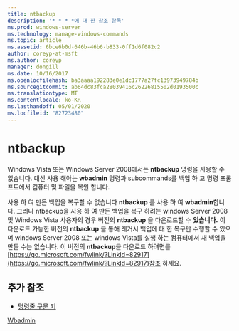 ```yaml
---
title: ntbackup
description: '* * * *에 대 한 참조 항목'
ms.prod: windows-server
ms.technology: manage-windows-commands
ms.topic: article
ms.assetid: 6bce6b0d-646b-46b6-b833-0ff1d6f082c2
author: coreyp-at-msft
ms.author: coreyp
manager: dongill
ms.date: 10/16/2017
ms.openlocfilehash: ba3aaaa192283e0e1dc1777a27fc13973949784b
ms.sourcegitcommit: ab64dc83fca28039416c26226815502d0193500c
ms.translationtype: MT
ms.contentlocale: ko-KR
ms.lasthandoff: 05/01/2020
ms.locfileid: "82723480"
---
```

# <a name="ntbackup"></a>ntbackup



Windows Vista 또는 Windows Server 2008에서는 **ntbackup** 명령을 사용할 수 없습니다. 대신 사용 해야는 **wbadmin** 명령과 subcommands를 백업 하 고 명령 프롬프트에서 컴퓨터 및 파일을 복원 합니다.

사용 하 여 만든 백업을 복구할 수 없습니다 **ntbackup** 를 사용 하 여 **wbadmin**합니다. 그러나 ntbackup을 사용 하 여 만든 백업을 복구 하려는 windows Server 2008 및 Windows Vista 사용자의 경우 버전의 **ntbackup** 을 다운로드할 수 **있습니다.** 이 다운로드 가능한 버전의 **ntbackup** 을 통해 레거시 백업에 대 한 복구만 수행할 수 있으며 windows Server 2008 또는 windows Vista를 실행 하는 컴퓨터에서 새 백업을 만들 수는 없습니다. 이 버전의 **ntbackup**을 다운로드 하려면를 [https://go.microsoft.com/fwlink/?LinkId=82917](https://go.microsoft.com/fwlink/?LinkId=82917)참조 하세요.

## <a name="additional-references"></a>추가 참조

- [명령줄 구문 키](command-line-syntax-key.md)

[Wbadmin](wbadmin.md)